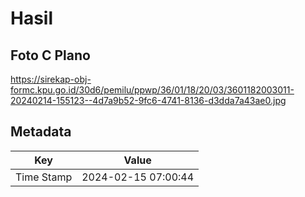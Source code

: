 # Hasil

## Foto C Plano

https://sirekap-obj-formc.kpu.go.id/30d6/pemilu/ppwp/36/01/18/20/03/3601182003011-20240214-155123--4d7a9b52-9fc6-4741-8136-d3dda7a43ae0.jpg


## Metadata

| Key        | Value               |
| ---------- | ------------------- |
| Time Stamp | 2024-02-15 07:00:44 |




